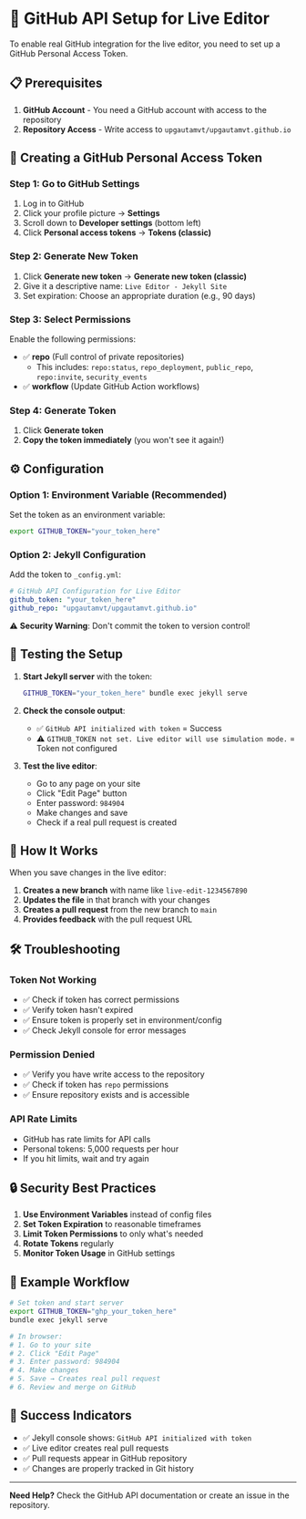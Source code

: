 # 🔧 GitHub API Setup for Live Editor

To enable real GitHub integration for the live editor, you need to set up a GitHub Personal Access Token.

## 📋 Prerequisites

1. **GitHub Account** - You need a GitHub account with access to the repository
2. **Repository Access** - Write access to `upgautamvt/upgautamvt.github.io`

## 🔑 Creating a GitHub Personal Access Token

### Step 1: Go to GitHub Settings
1. Log in to GitHub
2. Click your profile picture → **Settings**
3. Scroll down to **Developer settings** (bottom left)
4. Click **Personal access tokens** → **Tokens (classic)**

### Step 2: Generate New Token
1. Click **Generate new token** → **Generate new token (classic)**
2. Give it a descriptive name: `Live Editor - Jekyll Site`
3. Set expiration: Choose an appropriate duration (e.g., 90 days)

### Step 3: Select Permissions
Enable the following permissions:
- ✅ **repo** (Full control of private repositories)
  - This includes: `repo:status`, `repo_deployment`, `public_repo`, `repo:invite`, `security_events`
- ✅ **workflow** (Update GitHub Action workflows)

### Step 4: Generate Token
1. Click **Generate token**
2. **Copy the token immediately** (you won't see it again!)

## ⚙️ Configuration

### Option 1: Environment Variable (Recommended)
Set the token as an environment variable:

```bash
export GITHUB_TOKEN="your_token_here"
```

### Option 2: Jekyll Configuration
Add the token to `_config.yml`:

```yaml
# GitHub API Configuration for Live Editor
github_token: "your_token_here"
github_repo: "upgautamvt/upgautamvt.github.io"
```

⚠️ **Security Warning**: Don't commit the token to version control!

## 🚀 Testing the Setup

1. **Start Jekyll server** with the token:
   ```bash
   GITHUB_TOKEN="your_token_here" bundle exec jekyll serve
   ```

2. **Check the console output**:
   - ✅ `GitHub API initialized with token` = Success
   - ⚠️ `GITHUB_TOKEN not set. Live editor will use simulation mode.` = Token not configured

3. **Test the live editor**:
   - Go to any page on your site
   - Click "Edit Page" button
   - Enter password: `984904`
   - Make changes and save
   - Check if a real pull request is created

## 🔄 How It Works

When you save changes in the live editor:

1. **Creates a new branch** with name like `live-edit-1234567890`
2. **Updates the file** in that branch with your changes
3. **Creates a pull request** from the new branch to `main`
4. **Provides feedback** with the pull request URL

## 🛠️ Troubleshooting

### Token Not Working
- ✅ Check if token has correct permissions
- ✅ Verify token hasn't expired
- ✅ Ensure token is properly set in environment/config
- ✅ Check Jekyll console for error messages

### Permission Denied
- ✅ Verify you have write access to the repository
- ✅ Check if token has `repo` permissions
- ✅ Ensure repository exists and is accessible

### API Rate Limits
- GitHub has rate limits for API calls
- Personal tokens: 5,000 requests per hour
- If you hit limits, wait and try again

## 🔒 Security Best Practices

1. **Use Environment Variables** instead of config files
2. **Set Token Expiration** to reasonable timeframes
3. **Limit Token Permissions** to only what's needed
4. **Rotate Tokens** regularly
5. **Monitor Token Usage** in GitHub settings

## 📝 Example Workflow

```bash
# Set token and start server
export GITHUB_TOKEN="ghp_your_token_here"
bundle exec jekyll serve

# In browser:
# 1. Go to your site
# 2. Click "Edit Page"
# 3. Enter password: 984904
# 4. Make changes
# 5. Save → Creates real pull request
# 6. Review and merge on GitHub
```

## 🎯 Success Indicators

- ✅ Jekyll console shows: `GitHub API initialized with token`
- ✅ Live editor creates real pull requests
- ✅ Pull requests appear in GitHub repository
- ✅ Changes are properly tracked in Git history

---

**Need Help?** Check the GitHub API documentation or create an issue in the repository. 